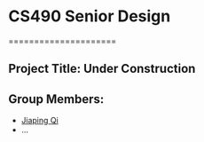 # CS490 Senior Design
=====================
## Project Title: Under Construction

## Group Members:
+ [Jiaping Qi<br />](http://web.ics.purdue.edu/~qi33/)
+ ...
